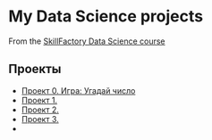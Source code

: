 # My Data Science projects

From the [SkillFactory Data Science course](https://skillfactory.ru/data-science-specialization)

## Проекты
* [Проект 0. Игра: Угадай число](https://github.com/rafferti95/st_data_science/tree/master/Project%200)
* [Проект 1. ]()
* [Проект 2. ]()
* [Проект 3. ]()
* []()